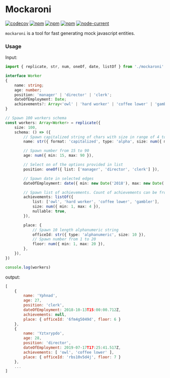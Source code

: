 # Mockaroni

[![codecov](https://codecov.io/gh/PunGy/mockaroni/branch/main/graph/badge.svg)](https://codecov.io/gh/PunGy/mockaroni)
[![npm](https://img.shields.io/npm/dt/mockaroni.svg)](https://www.npmjs.com/package/mockaroni) [![npm](https://img.shields.io/npm/v/mockaroni.svg)](https://www.npmjs.com/package/mockaroni)
[![npm](https://img.shields.io/bundlephobia/min/mockaroni)](https://bundlephobia.com/result?p=mockaroni) [![node-current](https://img.shields.io/node/v/mockaroni)](https://www.npmjs.com/package/mockaroni)

`mockaroni` is a tool for fast generating mock javascript entities.

### Usage

Input:
```ts
import { replicate, str, num, oneOf, date, listOf } from './mockaroni'

interface Worker
{
    name: string;
    age: number;
    position: 'manager' | 'director' | 'clerk';
    dateOfEmployment: Date;
    achievements?: Array<'owl' | 'hard worker' | 'coffee lower' | 'gambler'>;
}

// Spawn 100 workers schema
const workers: Array<Worker> = replicate({
    size: 100,
    schema: () => ({
        // Spawn capitalized string of chars with size in range of 4 to 8
        name: str({ format: 'capitalized', type: 'alpha', size: num({ min: 4, max: 8 }) }),

        // Spawn number from 15 to 90
        age: num({ min: 15, max: 90 }),

        // Select on of the options provided in list
        position: oneOf({ list: ['manager', 'director', 'clerk'] }),

        // Spawn date in selected edges
        dateOfEmployment: date({ min: new Date('2018'), max: new Date('2020') }),

        // Spawn list of achievements. Count of achievements can be from 1 to 4, or null
        achievements: listOf({
            list: ['owl', 'hard worker', 'coffee lower', 'gambler'],
            size: num({ min: 1, max: 4 }),
            nullable: true,
        }),

        place: {
            // Spawn 10 length alphanumeric string
            officeId: str({ type: 'alphanumeric', size: 10 }),
            // Spawn number from 1 to 20
            floor: num({ min: 1, max: 20 }),
        },
    }),
})

console.log(workers)
```

output:
```js
[
    {
        name: 'Yphnad',
        age: 27,
        position: 'clerk',
        dateOfEmployment: 2018-10-13T15:00:00.712Z,
        achievements: null,
        place: { officeId: '6fm4g5049d', floor: 6 }
    },
    {
        name: 'Yztxrypdo',
        age: 28,
        position: 'director',
        dateOfEmployment: 2019-07-17T17:25:41.517Z,
        achievements: [ 'owl', 'coffee lower' ],
        place: { officeId: 'rbs10v5d4j', floor: 7 }
    },
    ...
]
```
